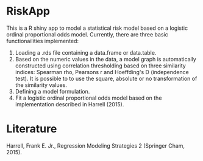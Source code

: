 # RiskApp

This is a R shiny app to model a statistical risk model based on a logistic ordinal proportional odds model. Currently, there are three basic functionailities implemented: 

1. Loading a .rds file containing a data.frame or data.table.
2. Based on the numeric values in the data, a model graph is automatically constructed using correlation thresholding based on three similarity indices: Spearman rho, Pearsons r and Hoeffding's D (independence test). It is possible to to use the square, absolute or no transformation of the similarity values.
3. Defining a model formulation.
4. Fit a logistic ordinal proportional odds model based on the implementation described in Harrell (2015).

# Literature
Harrell, Frank E. Jr., Regression Modeling Strategies 2 (Springer Cham, 2015).
